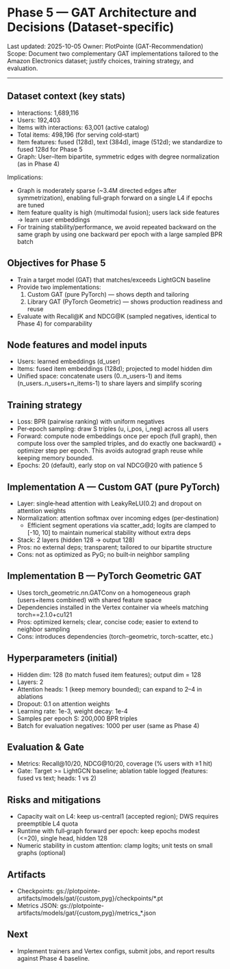 # Phase 5 — GAT Architecture and Decisions (Dataset‑specific)

Last updated: 2025-10-05
Owner: PlotPointe (GAT-Recommendation)
Scope: Document two complementary GAT implementations tailored to the Amazon Electronics dataset; justify choices, training strategy, and evaluation.

---

## Dataset context (key stats)
- Interactions: 1,689,116
- Users: 192,403
- Items with interactions: 63,001 (active catalog)
- Total items: 498,196 (for serving cold‑start)
- Item features: fused (128d), text (384d), image (512d); we standardize to fused 128d for Phase 5
- Graph: User–Item bipartite, symmetric edges with degree normalization (as in Phase 4)

Implications:
- Graph is moderately sparse (~3.4M directed edges after symmetrization), enabling full‑graph forward on a single L4 if epochs are tuned
- Item feature quality is high (multimodal fusion); users lack side features → learn user embeddings
- For training stability/performance, we avoid repeated backward on the same graph by using one backward per epoch with a large sampled BPR batch

## Objectives for Phase 5
- Train a target model (GAT) that matches/exceeds LightGCN baseline
- Provide two implementations:
  1) Custom GAT (pure PyTorch) — shows depth and tailoring
  2) Library GAT (PyTorch Geometric) — shows production readiness and reuse
- Evaluate with Recall@K and NDCG@K (sampled negatives, identical to Phase 4) for comparability

## Node features and model inputs
- Users: learned embeddings (d_user)
- Items: fused item embeddings (128d); projected to model hidden dim
- Unified space: concatenate users (0..n_users-1) and items (n_users..n_users+n_items-1) to share layers and simplify scoring

## Training strategy
- Loss: BPR (pairwise ranking) with uniform negatives
- Per‑epoch sampling: draw S triples (u, i_pos, i_neg) across all users
- Forward: compute node embeddings once per epoch (full graph), then compute loss over the sampled triples, and do exactly one backward() + optimizer step per epoch. This avoids autograd graph reuse while keeping memory bounded.
- Epochs: 20 (default), early stop on val NDCG@20 with patience 5

## Implementation A — Custom GAT (pure PyTorch)
- Layer: single‑head attention with LeakyReLU(0.2) and dropout on attention weights
- Normalization: attention softmax over incoming edges (per‑destination)
  - Efficient segment operations via scatter_add; logits are clamped to [-10, 10] to maintain numerical stability without extra deps
- Stack: 2 layers (hidden 128 → output 128)
- Pros: no external deps; transparent; tailored to our bipartite structure
- Cons: not as optimized as PyG; no built‑in neighbor sampling

## Implementation B — PyTorch Geometric GAT
- Uses torch_geometric.nn.GATConv on a homogeneous graph (users+items combined) with shared feature space
- Dependencies installed in the Vertex container via wheels matching torch==2.1.0+cu121
- Pros: optimized kernels; clear, concise code; easier to extend to neighbor sampling
- Cons: introduces dependencies (torch-geometric, torch-scatter, etc.)

## Hyperparameters (initial)
- Hidden dim: 128 (to match fused item features); output dim = 128
- Layers: 2
- Attention heads: 1 (keep memory bounded); can expand to 2–4 in ablations
- Dropout: 0.1 on attention weights
- Learning rate: 1e-3, weight decay: 1e-4
- Samples per epoch S: 200,000 BPR triples
- Batch for evaluation negatives: 1000 per user (same as Phase 4)

## Evaluation & Gate
- Metrics: Recall@10/20, NDCG@10/20, coverage (% users with ≥1 hit)
- Gate: Target >= LightGCN baseline; ablation table logged (features: fused vs text; heads: 1 vs 2)

## Risks and mitigations
- Capacity wait on L4: keep us-central1 (accepted region); DWS requires preemptible L4 quota
- Runtime with full‑graph forward per epoch: keep epochs modest (<=20), single head, hidden 128
- Numeric stability in custom attention: clamp logits; unit tests on small graphs (optional)

## Artifacts
- Checkpoints: gs://plotpointe-artifacts/models/gat/{custom,pyg}/checkpoints/*.pt
- Metrics JSON: gs://plotpointe-artifacts/models/gat/{custom,pyg}/metrics_*.json

## Next
- Implement trainers and Vertex configs, submit jobs, and report results against Phase 4 baseline.

